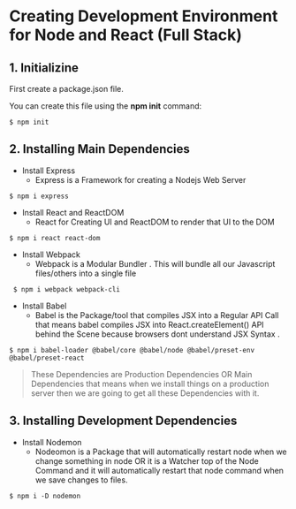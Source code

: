 # Creating Development Environment for Node and React (Full Stack)

## 1. Initializine

First create a package.json file. 

You can create this file using the __npm init__ command:

```
$ npm init
```

## 2. Installing Main Dependencies

* Install Express 
  * Express is a Framework for creating a Nodejs Web Server

```
$ npm i express
```

* Install React and ReactDOM
  * React for Creating UI and ReactDOM to render that UI to the DOM
  
```
$ npm i react react-dom
```

* Install Webpack 
  * Webpack is a Modular Bundler . This will bundle all our Javascript files/others into a single file 

```
 $ npm i webpack webpack-cli
```

* Install Babel 
  * Babel is the Package/tool that compiles JSX into a Regular API Call that means babel compiles JSX into React.createElement() API behind the Scene because browsers dont understand JSX Syntax .

```
$ npm i babel-loader @babel/core @babel/node @babel/preset-env @babel/preset-react
```

> These Dependencies are Production Dependencies OR Main Dependencies that means when we install things on a production server then we are going to get all these Dependencies with it.

## 3. Installing Development Dependencies

* Install Nodemon 
  * Nodeomon is a Package that will automatically restart node when we change something in node OR it is a Watcher top of the Node Command and it will automatically restart that node command when we save changes to files.

```
$ npm i -D nodemon
```